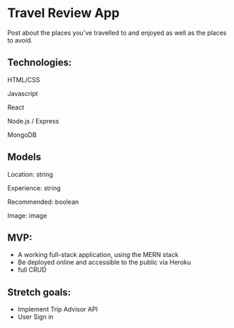 # Travel Review App

Post about the places you’ve travelled to and enjoyed as well as the places to avoid.

## Technologies: 
HTML/CSS

Javascript

React

Node.js / Express

MongoDB

## Models
Location: string

Experience: string

Recommended: boolean

Image: image

## MVP:
- A working full-stack application, using the MERN stack
- Be deployed online and accessible to the public via Heroku
- full CRUD

## Stretch goals: 
- Implement Trip Advisor API
- User Sign in
